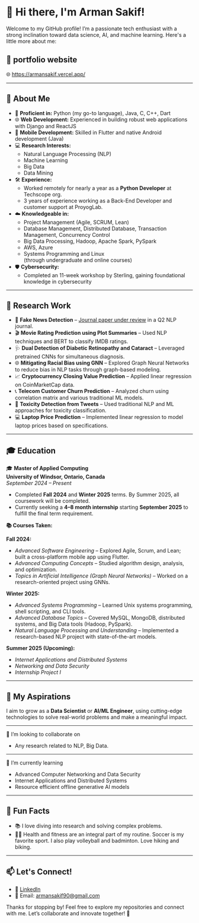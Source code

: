 # 👋 Hi there, I'm Arman Sakif!  

Welcome to my GitHub profile! I’m a passionate tech enthusiast with a strong inclination toward data science, AI, and machine learning. Here's a little more about me:  


## 🚀 portfolio website 
 
🌐 https://armansakif.vercel.app/



---

## 🚀 About Me  
- 🔧 **Proficient in:** Python (my go-to language), Java, C, C++, Dart  
- 🌐 **Web Development:** Experienced in building robust web applications with Django and ReactJS
- 📱 **Mobile Development:** Skilled in Flutter and native Android development (Java)  
- 💻 **Research Interests:**  
  - Natural Language Processing (NLP)  
  - Machine Learning  
  - Big Data  
  - Data Mining
- 🛠️ **Experience:**  
  - Worked remotely for nearly a year as a **Python Developer** at Techscope org.
  - 3 years of experience working as a Back-End Developer and customer support at ProyogLab.
- ☁️ **Knowledgeable in:**  
  - Project Management (Agile, SCRUM, Lean)
  - Database Management, Distributed Database, Transaction Management, Concurrency Control
  - Big Data Processing, Hadoop, Apache Spark, PySpark
  - AWS, Azure
  - Systems Programming and Linux  
  (through undergraduate and online courses)  
- 🛡️ **Cybersecurity:**  
  - Completed an 11-week workshop by Sterling, gaining foundational knowledge in cybersecurity  

---

## 🧪 Research Work  

- 📰 **Fake News Detection** – [Journal paper under review](https://arxiv.org/pdf/2307.06979) in a Q2 NLP journal.  
- 🎬 **Movie Rating Prediction using Plot Summaries** – Used NLP techniques and BERT to classify IMDB ratings.  
- 🩺 **Dual Detection of Diabetic Retinopathy and Cataract** – Leveraged pretrained CNNs for simultaneous diagnosis.
- 🌐 **Mitigating Racial Bias using GNN** – Explored Graph Neural Networks to reduce bias in NLP tasks through graph-based modeling.    
- 📈 **Cryptocurrency Closing Value Prediction** – Applied linear regression on CoinMarketCap data.  
- 📞 **Telecom Customer Churn Prediction** – Analyzed churn using correlation matrix and various traditional ML models.  
- 🧠 **Toxicity Detection from Tweets** – Used traditional NLP and ML approaches for toxicity classification.  
- 💻 **Laptop Price Prediction** – Implemented linear regression to model laptop prices based on specifications.  


---

## 🎓 Education  
🎓 **Master of Applied Computing**  
**University of Windsor, Ontario, Canada**  
*September 2024 – Present*  
- Completed **Fall 2024** and **Winter 2025** terms. By Summer 2025, all coursework will be completed.  
- Currently seeking a **4–8 month internship** starting **September 2025** to fulfill the final term requirement.  

**📚 Courses Taken:**  

**Fall 2024:**  
- *Advanced Software Engineering* – Explored Agile, Scrum, and Lean; built a cross-platform mobile app using Flutter.  
- *Advanced Computing Concepts* – Studied algorithm design, analysis, and optimization.  
- *Topics in Artificial Intelligence (Graph Neural Networks)* – Worked on a research-oriented project using GNNs.

**Winter 2025:**  
- *Advanced Systems Programming* – Learned Unix systems programming, shell scripting, and CLI tools.  
- *Advanced Database Topics* – Covered MySQL, MongoDB, distributed systems, and Big Data tools (Hadoop, PySpark).  
- *Natural Language Processing and Understanding* – Implemented a research-based NLP project with state-of-the-art models.

**Summer 2025 (Upcoming):**  
- *Internet Applications and Distributed Systems*  
- *Networking and Data Security*  
- *Internship Project I*  

---

## 🎯 My Aspirations  
I aim to grow as a **Data Scientist** or **AI/ML Engineer**, using cutting-edge technologies to solve real-world problems and make a meaningful impact.  

---

👯 I’m looking to collaborate on 
- Any research related to NLP, Big Data. 

---

🌱 I’m currently learning 
- Advanced Computer Networking and Data Security
- Internet Applications and Distributed Systems
- Resource efficient offline generative AI models

---

## 🌟 Fun Facts  
- 📚 I love diving into research and solving complex problems.  
- 🏋️‍♂️ Health and fitness are an integral part of my routine. Soccer is my favorite sport. I also play volleyball and badminton. Love hiking and biking. 

---

## 📫 Let's Connect!  
- 💼 [LinkedIn](https://linkedin.com/in/arman-sakif-09)  
- 📧 Email: armansakif90@gmail.com  

Thanks for stopping by! Feel free to explore my repositories and connect with me. Let’s collaborate and innovate together! 🚀  
